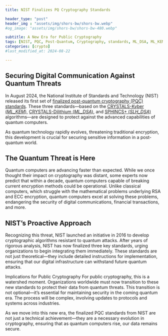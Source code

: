 ```yaml
---
title: NIST Finalizes PQ Cryptography Standards

header_type: "post"
header_img : "assets/img/shors-bw/shors-bw.webp"
#og_image: "assets/img/shors-bw/shors-bw-480.webp"

subtitle: A New Era for Public Cryptography
tags: [NIST, PQC, Post-Quantum, Cryptography, standards, ML_DSA, ML_KEM, SLH-DSA]
categories: [crypto]
#last_modified_at: 2024-08-22

---
```



## Securing Digital Communication Against Quantum Threats

In August 2024, the National Institute of Standards and Technology (NIST) released its first set of [finalized post-quantum cryptography (PQC) standards](https://csrc.nist.gov/News/2024/postquantum-cryptography-fips-approved). These three standards—based on the [CRYSTALS-Kyber (*ML_KEM*)](https://csrc.nist.gov/pubs/fips/203/final), [CRYSTALS-Dilithium (*ML_DSA*)](https://csrc.nist.gov/pubs/fips/204/final), and [SPHINCS+ (*SLH_DSA*)](https://csrc.nist.gov/pubs/fips/205/final) algorithms—are designed to protect against the advanced capabilities of quantum computers. 

As quantum technology rapidly evolves, threatening traditional encryption, this development is crucial for securing sensitive information in a post-quantum world.

## The Quantum Threat is Here

Quantum computers are advancing faster than expected. While we once thought their impact on cryptography was distant, some experts now predict that within a decade, quantum computers capable of breaking current encryption methods could be operational. Unlike classical computers, which struggle with the mathematical problems underlying RSA and ECC encryption, quantum computers excel at solving these problems, endangering the security of digital communications, financial transactions, and more.

## NIST’s Proactive Approach

Recognizing this threat, NIST launched an initiative in 2016 to develop cryptographic algorithms resistant to quantum attacks. After years of rigorous analysis, NIST has now finalized three key standards, urging organizations to begin integrating them immediately. These standards are not just theoretical—they include detailed instructions for implementation, ensuring that our digital infrastructure can withstand future quantum attacks.

Implications for Public Cryptography
For public cryptography, this is a watershed moment. Organizations worldwide must now transition to these new standards to protect their data from quantum threats. This transition is not optional—it’s essential for maintaining security in the coming quantum era. The process will be complex, involving updates to protocols and systems across industries.

As we move into this new era, the finalized PQC standards from NIST are not just a technical achievement—they are a necessary evolution in cryptography, ensuring that as quantum computers rise, our data remains secure.